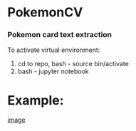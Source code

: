 # PokemonCV
### Pokemon card text extraction
To activate virtual environment:

1. cd to repo, bash - source bin/activate
2. bash - jupyter notebook

# Example:
[image](https://github.com/KristofPusztai/PokemonCV/blob/master/example.jpeg)
